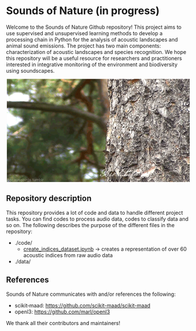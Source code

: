 # Sounds of Nature (in progress)
Welcome to the Sounds of Nature Github repository! This project aims to use supervised and unsupervised learning methods to develop a processing chain in Python for the analysis of acoustic landscapes and animal sound emissions. The project has two main components: characterization of acoustic landscapes and species recognition. We hope this repository will be a useful resource for researchers and practitioners interested in integrative monitoring of the environment and biodiversity using soundscapes.

<p align="center">
  <img src="assets/welcome.gif" />
</p>

## Repository description

This repository provides a lot of code and data to handle different project tasks. You can find codes to process audio data, codes to classify data and so on. The following describes the purpose of the different files in the repository:
 - ./code/
	 - [create_indices_dataset.ipynb](https://github.com/amarmeddahi/sounds-of-nature/blob/main/code/create_indices_dataset.ipynb "create_indices_dataset.ipynb") -> creates a representation of over 60 acoustic indices from raw audio data
 - ./data/

## References
Sounds of Nature communicates with and/or references the following:

 - scikit‐maad: https://github.com/scikit-maad/scikit-maad
 - openl3: https://github.com/marl/openl3
 
We thank all their contributors and maintainers!

